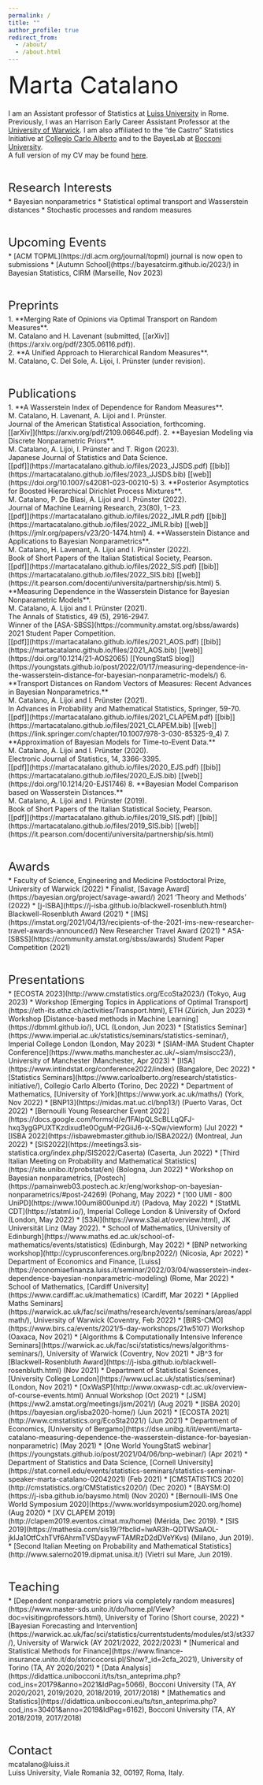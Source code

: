 ```yaml
---
permalink: /
title: ""
author_profile: true
redirect_from: 
  - /about/
  - /about.html
---
```



<p style = "margin-bottom:20px;"><font  size="7" >  Marta Catalano <br> </font> </p>

I am an Assistant professor of Statistics at [Luiss University](https://economiaefinanza.luiss.it/en) in Rome. <br>
Previously, I was an Harrison Early Career Assistant Professor at the [University of Warwick](https://warwick.ac.uk/fac/sci/statistics/). I am also affiliated to the “de Castro” Statistics Initiative at [Collegio Carlo Alberto](https://www.carloalberto.org/research/statistics-initiative/) and to the BayesLab at [Bocconi University](https://bayeslab.unibocconi.eu/). <br>
A full version of my CV may be found [here](https://martacatalano.github.io/files/CV_MartaCatalano_23.09.pdf).

<!-- * I am a Harrison Early Career Assistant Professor in the Department of Statistics at the [University of Warwick](https://warwick.ac.uk/fac/sci/statistics/). <br> 
Previously, I was a postdoc at the [University of Torino](https://www.esomas.unito.it/do/home.pl)  with [Pierpaolo De Blasi](https://sites.google.com/a/carloalberto.org/pdeblasi/). I  obtained my PhD in Statistics at [Bocconi](https://www.unibocconi.eu/wps/wcm/connect/Bocconi/SitoPubblico_EN/Navigation+Tree/Home/Faculty+and+Research/Departments/Decision+Sciences/) University, under the supervision of [Antonio Lijoi](http://mypage.unibocconi.it/antoniolijoi/) and [Igor Prünster](http://didattica.unibocconi.it/mypage/index.php?IdUte=187032&cognome=PRUENSTER&nome=IGOR&urlBackMy=). <br> 
I am also member of the "de Castro" Statistics Initiative at [Collegio Carlo Alberto](https://www.carloalberto.org/research/statistics-initiative/), of the [BayesLab](https://bayeslab.unibocconi.eu/) at Bocconi University and of the [MIDAS](https://midas.mat.uc.cl/network/) Complex Data Modeling Research Network.<br> 
A full version of my CV may be found [here](https://martacatalano.github.io/files/CV_MartaCatalano_23.09.pdf). -->

<p style = "margin-bottom:5px;"> <font size="5" > <br>  Research Interests  </font></p>
* Bayesian nonparametrics 
* Statistical optimal transport and Wasserstein distances
* Stochastic processes and random measures

<p style = "margin-bottom:5px;"> <font size="5" > <br>  Upcoming Events  </font></p>
* [ACM TOPML](https://dl.acm.org/journal/topml) journal is now open to submissions
* [Autumn School](https://bayesatcirm.github.io/2023/) in Bayesian Statistics, CIRM (Marseille, Nov 2023)

<!-- * [Bernoulli-IMS World Congress](https://www.bernoulli-ims-worldcongress2024.org/)  (Bochum, Aug 2024)-->

<p style = "margin-bottom:5px;"> <font size="5" > <br> Preprints  </font></p>
1. **Merging Rate of Opinions via Optimal Transport on Random Measures**. <br>
M. Catalano and H. Lavenant (submitted, [[arXiv]](https://arxiv.org/pdf/2305.06116.pdf)). <br>
2.  **A Unified Approach to Hierarchical Random Measures**. <br> 
M. Catalano, C. Del Sole, A. Lijoi, I. Prünster (under revision).

<p style = "margin-bottom:5px;"> <font size="5" > <br> Publications  </font></p>
1.  **A Wasserstein Index of Dependence for Random Measures**. <br>
M. Catalano, H. Lavenant, A. Lijoi and I. Prünster. <br>
Journal of the American Statistical Association, forthcoming. <br>
[[arXiv]](https://arxiv.org/pdf/2109.06646.pdf).
2.  **Bayesian Modeling via Discrete Nonparametric Priors**. <br>
M. Catalano, A. Lijoi, I. Prünster and T. Rigon (2023).  <br>
Japanese Journal of Statistics and Data Science. <br>
[[pdf]](https://martacatalano.github.io/files/2023_JJSDS.pdf) [[bib]](https://martacatalano.github.io/files/2023_JJSDS.bib) [[web]](https://doi.org/10.1007/s42081-023-00210-5)
3.  **Posterior Asymptotics for Boosted Hierarchical Dirichlet Process Mixtures**. <br>
M. Catalano, P. De Blasi, A. Lijoi and I. Prünster (2022).  <br>
Journal of Machine Learning Research, 23(80), 1−23. <br>
[[pdf]](https://martacatalano.github.io/files/2022_JMLR.pdf) [[bib]](https://martacatalano.github.io/files/2022_JMLR.bib) [[web]](https://jmlr.org/papers/v23/20-1474.html)
4.  **Wasserstein Distance and Applications to Bayesian Nonparametrics**. <br>
M. Catalano, H. Lavenant, A. Lijoi and I. Prünster (2022). <br>
Book of Short Papers of the Italian Statistical Society, Pearson. <br>
[[pdf]](https://martacatalano.github.io/files/2022_SIS.pdf) [[bib]](https://martacatalano.github.io/files/2022_SIS.bib) [[web]](https://it.pearson.com/docenti/universita/partnership/sis.html)
5.  **Measuring Dependence in the Wasserstein Distance for Bayesian Nonparametric Models**. <br> 
M. Catalano, A. Lijoi and I. Prünster (2021).<br>
The Annals of Statistics, 49 (5), 2916-2947. <br>
Winner of the [ASA-SBSS](https://community.amstat.org/sbss/awards) 2021 Student Paper Competition. <br>
[[pdf]](https://martacatalano.github.io/files/2021_AOS.pdf) [[bib]](https://martacatalano.github.io/files/2021_AOS.bib) [[web]](https://doi.org/10.1214/21-AOS2065) [[YoungStatS blog]](https://youngstats.github.io/post/2022/01/17/measuring-dependence-in-the-wasserstein-distance-for-bayesian-nonparametric-models/)
6. **Transport Distances on Random Vectors of Measures: Recent Advances in Bayesian Nonparametrics.** <br>
M. Catalano, A. Lijoi and I. Prünster (2021). <br>
In Advances in Probability and Mathematical Statistics, Springer, 59-70. <br>
[[pdf]](https://martacatalano.github.io/files/2021_CLAPEM.pdf) [[bib]](https://martacatalano.github.io/files/2021_CLAPEM.bib) [[web]](https://link.springer.com/chapter/10.1007/978-3-030-85325-9_4)
7.  **Approximation of Bayesian Models for Time-to-Event Data.** <br>
M. Catalano, A. Lijoi and I. Prünster (2020). <br>
Electronic Journal of Statistics, 14, 3366-3395. <br>
[[pdf]](https://martacatalano.github.io/files/2020_EJS.pdf) [[bib]](https://martacatalano.github.io/files/2020_EJS.bib) [[web]](https://doi.org/10.1214/20-EJS1746)
8.  **Bayesian Model Comparison based on Wasserstein Distances.** <br>
M. Catalano, A. Lijoi and I. Prünster (2019). <br>
Book of Short Papers of the Italian Statistical Society, Pearson. <br>
[[pdf]](https://martacatalano.github.io/files/2019_SIS.pdf) [[bib]](https://martacatalano.github.io/files/2019_SIS.bib) [[web]](https://it.pearson.com/docenti/universita/partnership/sis.html)

<p style = "margin-bottom:5px;"> <font size="5" > <br> Awards  </font></p>
* Faculty of Science, Engineering and Medicine Postdoctoral Prize, University of Warwick (2022)
* Finalist, [Savage Award](https://bayesian.org/project/savage-award/) 2021 ‘Theory and Methods’ (2022)
* [j-ISBA](https://j-isba.github.io/blackwell-rosenbluth.html) Blackwell-Rosenbluth Award (2021)
* [IMS](https://imstat.org/2021/04/13/recipients-of-the-2021-ims-new-researcher-travel-awards-announced/) New Researcher Travel Award (2021)
* ASA-[SBSS](https://community.amstat.org/sbss/awards) Student Paper Competition (2021)

<p style = "margin-bottom:5px;"> <font size="5" > <br> Presentations </font></p>
* [ECOSTA 2023](http://www.cmstatistics.org/EcoSta2023/) (Tokyo, Aug 2023)
* Workshop [Emerging Topics in Applications of Optimal Transport](https://eth-its.ethz.ch/activities/Transport.html), ETH (Zürich, Jun 2023)
* Workshop [Distance-based methods in Machine Learning](https://dbmml.github.io/), UCL (London, Jun 2023)
* [Statistics Seminar](https://www.imperial.ac.uk/statistics/seminars/statistics-seminar/), Imperial College London (London, May 2023)
* [SIAM-IMA Student Chapter Conference](https://www.maths.manchester.ac.uk/~siam/msiscc23/), University of Manchester (Manchester, Apr 2023)
* [IISA](https://www.intindstat.org/conference2022/index) (Bangalore, Dec 2022)
* [Statistics Seminars](https://www.carloalberto.org/research/statistics-initiative/), Collegio Carlo Alberto (Torino, Dec 2022)
* Department of Mathematics, [University of York](https://www.york.ac.uk/maths/) (York, Nov 2022)
* [BNP13](https://midas.mat.uc.cl/bnp13/) (Puerto Varas, Oct 2022)
* [Bernoulli Young Researcher Event 2022](https://docs.google.com/forms/d/e/1FAIpQLScBLLqQFJ-hxq3ygGPUXTKzdixud1e0OguM-P2GiiJ6-x-SQw/viewform) (Jul 2022)
* [ISBA 2022](https://isbawebmaster.github.io/ISBA2022/) (Montreal, Jun 2022)
* [SIS2022](https://meetings3.sis-statistica.org/index.php/SIS2022/Caserta) (Caserta, Jun 2022)
* [Third Italian Meeting on Probability and Mathematical Statistics](https://site.unibo.it/probstat/en) (Bologna, Jun 2022)
* Workshop on Bayesian nonparametrics, [Postech](https://pamainweb03.postech.ac.kr/eng/workshop-on-bayesian-nonparametrics/#post-24269) (Pohang, May 2022)
* [100 UMI - 800 UniPD](https://www.100umi800unipd.it/) (Padova, May 2022)
* [StatML CDT](https://statml.io/), Imperial College London & University of Oxford (London, May 2022)
* [S3AI](https://www.s3ai.at/overview.html), JK Universität Linz (May 2022).
* School of Mathematics, [University of Edinburgh](https://www.maths.ed.ac.uk/school-of-mathematics/events/statistics) (Edinburgh, May 2022)
* [BNP networking workshop](http://cyprusconferences.org/bnp2022/) (Nicosia, Apr 2022)
* Department of Economics and Finance, [Luiss](https://economiaefinanza.luiss.it/seminar/2022/03/04/wasserstein-index-dependence-bayesian-nonparametric-modeling) (Rome, Mar 2022)
* School of Mathematics, [Cardiff University](https://www.cardiff.ac.uk/mathematics) (Cardiff, Mar 2022)
* [Applied Maths Seminars](https://warwick.ac.uk/fac/sci/maths/research/events/seminars/areas/applmath/), University of Warwick (Coventry, Feb 2022)
* [BIRS-CMO](https://www.birs.ca/events/2021/5-day-workshops/21w5107) Workshop (Oaxaca, Nov 2021)
* [Algorithms & Computationally Intensive Inference Seminars](https://warwick.ac.uk/fac/sci/statistics/news/algorithms-seminars/), University of Warwick (Coventry, Nov 2021)
* JB^3 for [Blackwell-Rosenbluth Award](https://j-isba.github.io/blackwell-rosenbluth.html) (Nov 2021)
* Department of Statistical Sciences,  [University College London](https://www.ucl.ac.uk/statistics/seminar) (London, Nov 2021)
* [OxWaSP](http://www.oxwasp-cdt.ac.uk/overview-of-course-events.html) Annual Workshop (Oct 2021)
* [JSM](https://ww2.amstat.org/meetings/jsm/2021/) (Aug 2021)
* [ISBA 2020](https://bayesian.org/isba2020-home/) (Jun 2021)
* [ECOSTA 2021](http://www.cmstatistics.org/EcoSta2021/) (Jun 2021)
* Department of Economics, [University of Bergamo](https://dse.unibg.it/it/eventi/marta-catalano-measuring-dependence-the-wasserstein-distance-for-bayesian-nonparametric) (May 2021)
* [One World YoungStatS webinar](https://youngstats.github.io/post/2021/04/06/bnp-webinar/) (Apr 2021)
* Department of Statistics and Data Science, [Cornell University](https://stat.cornell.edu/events/statistics-seminars/statistics-seminar-speaker-marta-catalano-02042021) (Feb 2021)
* [CMSTATISTICS 2020](http://cmstatistics.org/CMStatistics2020/) (Dec 2020)
<!-- * [WiML](https://wimlworkshop.org/neurips2020/cfp/) Workshop co-located with [NeurIPS](https://neurips.cc/Conferences/2020) (Dec 2020) -->
* [BAYSM:O](https://j-isba.github.io/baysmo.html) (Nov 2020)
* [Bernoulli-IMS One World Symposium 2020](https://www.worldsymposium2020.org/home) (Aug 2020)
* [XV CLAPEM 2019](http://clapem2019.eventos.cimat.mx/home) (Mérida, Dec 2019).
<!-- * [O'Bayes 2019](https://warwick.ac.uk/fac/sci/statistics/staff/academic-research/robert/0bayesconference/) (Warwick, Jun 2019) -->
<!-- * [BNP12](http://www.stats.ox.ac.uk/bnp12/) (Oxford, Jun 2019) -->
* [SIS 2019](https://mathesia.com/sis19/?fbclid=IwAR3h-QDTWSaAOL-jkIJa1OtfCxhTVf6AhrmTVSDayywFTAMRzD2dDVeYKvs) (Milano, Jun 2019).
* [Second Italian Meeting on Probability and Mathematical Statistics](http://www.salerno2019.dipmat.unisa.it/) (Vietri sul Mare, Jun 2019).

<p style = "margin-bottom:5px;"> <font size="5" margin-bottom = "1em"> <br>  Teaching  </font></p>
* [Dependent nonparametric priors via completely random measures](https://www.master-sds.unito.it/do/home.pl/View?doc=visitingprofessors.html), University of Torino (Short course, 2022)
* [Bayesian Forecasting and Intervention](https://warwick.ac.uk/fac/sci/statistics/currentstudents/modules/st3/st337/), University of Warwick (AY 2021/2022, 2022/2023)
* [Numerical and Statistical Methods for Finance](https://www.finance-insurance.unito.it/do/storicocorsi.pl/Show?_id=2cfa_2021), University of Torino (TA, AY 2020/2021)
* [Data Analysis](https://didattica.unibocconi.it/ts/tsn_anteprima.php?cod_ins=20179&anno=2021&IdPag=5066), Bocconi University (TA, AY 2020/2021, 2019/2020, 2018/2019, 2017/2018)
* [Mathematics and Statistics](https://didattica.unibocconi.eu/ts/tsn_anteprima.php?cod_ins=30401&anno=2019&IdPag=6162), Bocconi University (TA, AY 2018/2019, 2017/2018)

<p style = "margin-bottom:5px;"> <font size="5" > <br> Contact  </font></p>
mcatalano@luiss.it <br> 
Luiss University, Viale Romania 32, 00197, Roma, Italy.
